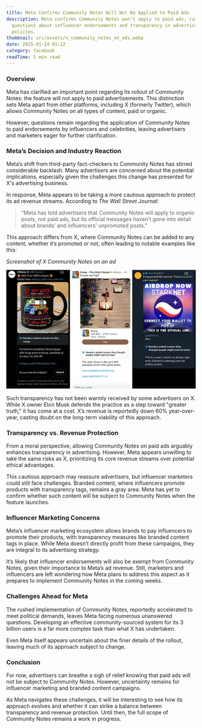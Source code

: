 ```yaml
---
title: Meta Confirms Community Notes Will Not Be Applied to Paid Ads
description: Meta confirms Community Notes won't apply to paid ads, raising
  questions about influencer endorsements and transparency in advertising
  policies.
thumbnail: src/assets/x_community_notes_on_ads.webp
date: 2025-01-24 01:22
category: facebook
readTime: 5 min read
---
```

### Overview

Meta has clarified an important point regarding its rollout of Community Notes: the feature will not apply to paid advertisements. This distinction sets Meta apart from other platforms, including X (formerly Twitter), which allows Community Notes on all types of content, paid or organic.

However, questions remain regarding the application of Community Notes to paid endorsements by influencers and celebrities, leaving advertisers and marketers eager for further clarification.

### Meta’s Decision and Industry Reaction

Meta’s shift from third-party fact-checkers to Community Notes has stirred considerable backlash. Many advertisers are concerned about the potential implications, especially given the challenges this change has presented for X's advertising business.

In response, Meta appears to be taking a more cautious approach to protect its ad revenue streams. According to *The Wall Street Journal*:

> “Meta has told advertisers that Community Notes will apply to organic posts, not paid ads, but its official messages haven’t gone into detail about brands’ and influencers’ unpromoted posts.”

This approach differs from X, where Community Notes can be added to any content, whether it’s promoted or not, often leading to notable examples like this:

*Screenshot of X Community Notes on an ad*

![rent facebook ad account](src/assets/x_community_notes_on_ads.webp "Meta Confirms Community Notes Will Not Be Applied to Paid Ads")

Such transparency has not been warmly received by some advertisers on X. While X owner Elon Musk defends the practice as a step toward "greater truth," it has come at a cost. X’s revenue is reportedly down 60% year-over-year, casting doubt on the long-term viability of this approach.

### Transparency vs. Revenue Protection

From a moral perspective, allowing Community Notes on paid ads arguably enhances transparency in advertising. However, Meta appears unwilling to take the same risks as X, prioritizing its core revenue streams over potential ethical advantages.

This cautious approach may reassure advertisers, but influencer marketers could still face challenges. Branded content, where influencers promote products with transparency tags, remains a gray area. Meta has yet to confirm whether such content will be subject to Community Notes when the feature launches.

### Influencer Marketing Concerns

Meta’s influencer marketing ecosystem allows brands to pay influencers to promote their products, with transparency measures like branded content tags in place. While Meta doesn’t directly profit from these campaigns, they are integral to its advertising strategy.

It’s likely that influencer endorsements will also be exempt from Community Notes, given their importance to Meta’s ad revenue. Still, marketers and influencers are left wondering how Meta plans to address this aspect as it prepares to implement Community Notes in the coming weeks.

### Challenges Ahead for Meta

The rushed implementation of Community Notes, reportedly accelerated to meet political demands, leaves Meta facing numerous unanswered questions. Developing an effective community-sourced system for its 3 billion users is a far more complex task than what X has undertaken.

Even Meta itself appears uncertain about the finer details of the rollout, leaving much of its approach subject to change.

### Conclusion

For now, advertisers can breathe a sigh of relief knowing that paid ads will not be subject to Community Notes. However, uncertainty remains for influencer marketing and branded content campaigns.

As Meta navigates these challenges, it will be interesting to see how its approach evolves and whether it can strike a balance between transparency and revenue protection. Until then, the full scope of Community Notes remains a work in progress.
